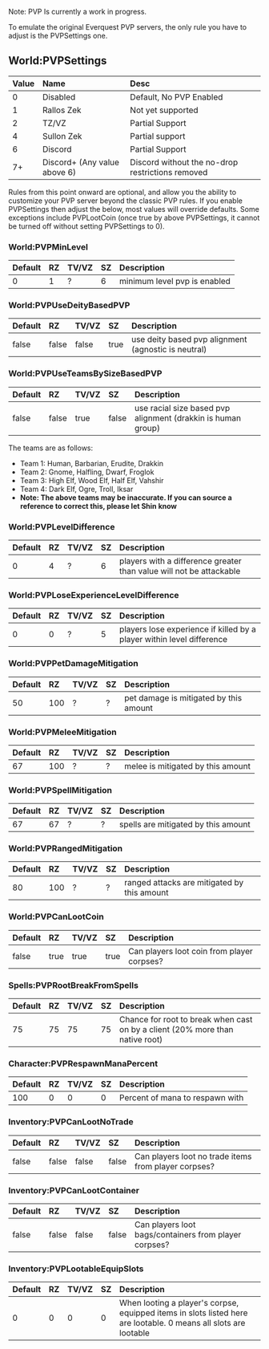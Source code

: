 Note: PVP Is currently a work in progress.

To emulate the original Everquest PVP servers, the only rule you have to adjust is the PVPSettings one.

## World:PVPSettings

|Value|Name|Desc|
|:--|:--|:--|
|0|Disabled|Default, No PVP Enabled|
|1|Rallos Zek|Not yet supported|
|2|TZ/VZ|Partial Support|
|4|Sullon Zek|Partial support|
|6|Discord|Partial Support|
|7+|Discord+ (Any value above 6)|Discord without the no-drop restrictions removed|

Rules from this point onward are optional, and allow you the ability to customize your PVP server beyond the classic PVP rules. If you enable PVPSettings then adjust the below, most values will override defaults. Some exceptions include PVPLootCoin (once true by above PVPSettings, it cannot be turned off without setting PVPSettings to 0).

### World:PVPMinLevel
Default|RZ|TV/VZ|SZ|Description
:--|:--|:--|:--|:--|
0|1|?|6|minimum level pvp is enabled



### World:PVPUseDeityBasedPVP
Default|RZ|TV/VZ|SZ|Description
:--|:--|:--|:--|:--|
false|false|false|true|use deity based pvp alignment (agnostic is neutral)


### World:PVPUseTeamsBySizeBasedPVP
Default|RZ|TV/VZ|SZ|Description
:--|:--|:--|:--|:--|
false|false|true|false|use racial size based pvp alignment (drakkin is human group)

The teams are as follows:
* Team 1: Human, Barbarian, Erudite, Drakkin
* Team 2: Gnome, Halfling, Dwarf, Froglok
* Team 3: High Elf, Wood Elf, Half Elf, Vahshir
* Team 4: Dark Elf, Ogre, Troll, Iksar
* **Note: The above teams may be inaccurate. If you can source a reference to correct this, please let Shin know**

### World:PVPLevelDifference
Default|RZ|TV/VZ|SZ|Description
:--|:--|:--|:--|:--|
0|4|?|6|players with a difference greater than value will not be attackable

### World:PVPLoseExperienceLevelDifference
Default|RZ|TV/VZ|SZ|Description
:--|:--|:--|:--|:--|
0|0|?|5|players lose experience if killed by a player within level difference

### World:PVPPetDamageMitigation
Default|RZ|TV/VZ|SZ|Description
:--|:--|:--|:--|:--|
50|100|?|?|pet damage is mitigated by this amount

### World:PVPMeleeMitigation
Default|RZ|TV/VZ|SZ|Description
:--|:--|:--|:--|:--|
67|100|?|?|melee is mitigated by this amount

### World:PVPSpellMitigation
Default|RZ|TV/VZ|SZ|Description
:--|:--|:--|:--|:--|
67|67|?|?|spells are mitigated by this amount

### World:PVPRangedMitigation
Default|RZ|TV/VZ|SZ|Description
:--|:--|:--|:--|:--|
80|100|?|?|ranged attacks are mitigated by this amount

### World:PVPCanLootCoin
Default|RZ|TV/VZ|SZ|Description
:--|:--|:--|:--|:--|
false|true|true|true|Can players loot coin from player corpses?

### Spells:PVPRootBreakFromSpells
Default|RZ|TV/VZ|SZ|Description
:--|:--|:--|:--|:--|
75|75|75|75|Chance for root to break when cast on by a client (20% more than native root)

### Character:PVPRespawnManaPercent
Default|RZ|TV/VZ|SZ|Description
:--|:--|:--|:--|:--|
100|0|0|0|Percent of mana to respawn with

### Inventory:PVPCanLootNoTrade
Default|RZ|TV/VZ|SZ|Description
:--|:--|:--|:--|:--|
false|false|false|false|Can players loot no trade items from player corpses?

### Inventory:PVPCanLootContainer
Default|RZ|TV/VZ|SZ|Description
:--|:--|:--|:--|:--|
false|false|false|false|Can players loot bags/containers from player corpses?

### Inventory:PVPLootableEquipSlots
Default|RZ|TV/VZ|SZ|Description
:--|:--|:--|:--|:--|
0|0|0|0|When looting a player's corpse, equipped items in slots listed here are lootable. 0 means all slots are lootable

